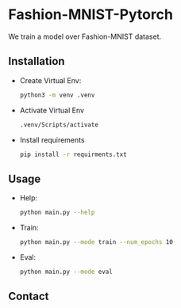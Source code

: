 # Fashion-MNIST-Pytorch

We train a model over Fashion-MNIST dataset.

## Installation

- Create Virtual Env:

  ```bash
  python3 -m venv .venv
  ```

- Activate Virtual Env

  ```bash
  .venv/Scripts/activate
  ```

- Install requirements

  ```bash
  pip install -r requirments.txt
  ```

## Usage

- Help:
  ```bash
  python main.py --help
  ```
- Train:

  ```bash
  python main.py --mode train --num_epochs 10
  ```

- Eval:
  ```bash
  python main.py --mode eval
  ```

## Contact
